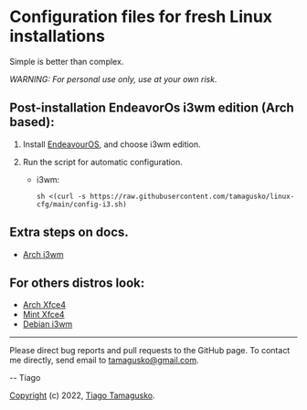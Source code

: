 # Configuration files for fresh Linux installations

Simple is better than complex.

*WARNING: For personal use only, use at your own risk.*

## Post-installation EndeavorOs i3wm edition (Arch based):

1. Install [EndeavourOS](https://endeavouros.com/), and choose i3wm edition.

2. Run the script for automatic configuration.

    * i3wm:

          sh <(curl -s https://raw.githubusercontent.com/tamagusko/linux-cfg/main/config-i3.sh)

## Extra steps on docs.

- [Arch i3wm](docs/Arch-i3wm.md)

## For others distros look:

- [Arch Xfce4](docs/Arch-xfce4.md)
- [Mint Xfce4](docs/Mint-xfce4.md)
- [Debian i3wm](docs/Debian-i3wm.md)

---

Please direct bug reports and pull requests to the GitHub page. To contact me directly, send email to 
[tamagusko@gmail.com](mailto:tamagusko@gmail.com).

-- Tiago

[Copyright](LICENSE) (c) 2022, [Tiago Tamagusko](https://github.com/tamagusko).
